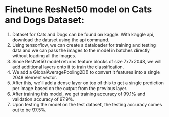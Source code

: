 # Finetune ResNet50 model on Cats and Dogs Dataset:

1. Dataset for Cats and Dogs can be found on kaggle. With kaggle api, download the dataset using the api command.
2. Using tensorflow, we can create a dataloader for training and testing data and we can pass the images to the model in batches directly without loading all the images.
3. Since ResNet50 model returns feature blocks of size 7x7x2048, we will add additional layers onto it to train the classification.
4. We add a GlobalAveragePooling2D() to convert it features into a single 2048 element vector.
5. After this, we'll add a dense layer on top of this to get a single prediction per image based on the output from the previous layer.
6. After training this model, we get training accuracy of 99.1% and validation accuracy of 97.9%.
7. Upon testing the model on the test dataset, the testing accuracy comes out to be 97.5%.
